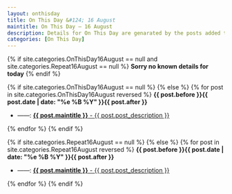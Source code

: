 ```yaml
---
layout: onthisday
title: On This Day &#124; 16 August
maintitle: On This Day — 16 August
description: Details for On This Day are genarated by the posts added to the website so the content is subject to changes/updates over time.
categories: [On This Day]
---
```


{% if site.categories.OnThisDay16August == null and site.categories.Repeat16August == null %}
<strong>Sorry no known details for today</strong>
{% endif %}

{% if site.categories.OnThisDay16August == null %}
{% else %}
{% for post in site.categories.OnThisDay16August reversed %}
<strong>{{ post.before }}{{ post.date | date: "%e %B %Y" }}{{ post.after }}</strong>
<ul>
<li> ——: <a class="{{ post.class }}" href="{{ post.url }}"><strong>{{ post.maintitle }}</strong> - {{ post.post_description }}</a></li>
</ul>
{% endfor %}
{% endif %}

{% if site.categories.Repeat16August == null %}
{% else %}
{% for post in site.categories.Repeat16August reversed %}
<strong>{{ post.before }}{{ post.date | date: "%e %B %Y" }}{{ post.after }}</strong>
<ul>
<li> ——: <a class="{{ post.class }}" href="{{ post.url }}"><strong>{{ post.maintitle }}</strong> - {{ post.post_description }}</a></li>
</ul>
{% endfor %}
{% endif %}

